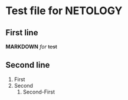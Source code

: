 # Test file for NETOLOGY
## First line
**MARKDOWN** *for* ~~test~~

## Second line
1. First
1. Second
	1. Second-First
